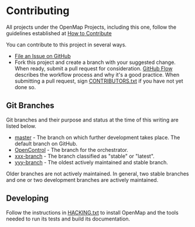 # Contributing

All projects under the OpenMap Projects, including this one, follow the guidelines established at [How to Contribute](https://github.com/CLEANit/OpenMAP/blob/master/docs/source/contributing.rst)

You can contribute to this project in several ways.

* [File an Issue on GitHub](https://github.com/CLEANit/OpenMAP)
* Fork this project and create a branch with your suggested change. When ready, submit a pull request for consideration. [GitHub Flow](https://guides.github.com/introduction/flow/index.html) describes the workflow process and why it's a good practice. When submitting a pull request, sign [CONTRIBUTORS.txt](https://github.com/CLEANit/OpenMAP/blob/master/CONTRIBUTORS.txt) if you have not yet done so.


## Git Branches

Git branches and their purpose and status at the time of this writing are listed below.

* [master](https://github.com/CLEANit/OpenMAP) - The branch on which further
  development takes place. The default branch on GitHub.
* [OpenControl](https://github.com/CLEANit/OpenControl) - The branch
  for the orchestrator.
* [xxx-branch](https://github.com/CLEANit/OpenMAP) - The branch
  classified as "stable" or "latest".
* [yyy-branch](https://github.com/CLEANit/OpenMAP) - The oldest
  actively maintained and stable branch.

Older branches are not actively maintained. In general, two stable branches and
one or two development branches are actively maintained.

## Developing

Follow the instructions in [HACKING.txt](https://github.com/CLEANit/OpenMAP/blob/master/HACKING.txt) to install OpenMap and the tools needed to run its tests and build its documentation.
